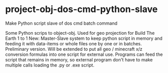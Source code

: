 # project-obj-dos-cmd-python-slave
Make Python script slave of dos cmd batch command

Some Python scrips to object-obj.
Used for geo projection for Build The Earth 1 to 1
New: Master-Slave system to keep python script in memory and feeding it with data-items or whole files one by one or in batches.
Preliminary version.
Will be extended to put all geo / minecraft x/z conversion formulas into one script for external use.
Programs can feed the script that remains in memory, so external program don't have to make multiple calls loading the .py or .exe script.
